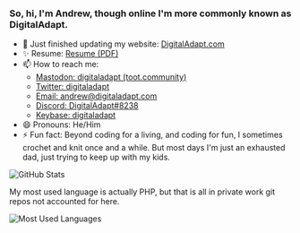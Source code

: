 ### So, hi, I'm Andrew, though online I'm more commonly known as DigitalAdapt.

- 🚀 Just finished updating my website: [DigitalAdapt.com](https://www.digitaladapt.com/)
- ✨ Resume: [Resume (PDF)](https://www.digitaladapt.com/documents/Andrew-B-Stowell-Resume.pdf)
- 📫 How to reach me:
  - <a rel="me" href="https://toot.community/@digitaladapt">Mastodon: digitaladapt (toot.community)</a>
  - [Twitter: digitaladapt](https://twitter.com/digitaladapt)
  - [Email: andrew@digitaladapt.com](mailto:andrew@digitaladapt.com)
  - [Discord: DigitalAdapt#8238](https://discord.com/users/570971366833127425)
  - [Keybase: digitaladapt](https://keybase.io/digitaladapt)
- 😄 Pronouns: He/Him
- ⚡ Fun fact: Beyond coding for a living, and coding for fun, I sometimes crochet and knit once and a while. But most days I'm just an exhausted dad, just trying to keep up with my kids.

![GitHub Stats](https://github-readme-stats.vercel.app/api?username=digitaladapt&title_color=8cff9b&text_color=eeeeee&bg_color=12173d&border_color=464b8c&show_icons=true&icon_color=464b8c)

My most used language is actually PHP, but that is all in private work git repos not accounted for here.

![Most Used Languages](https://github-readme-stats.vercel.app/api/top-langs/?username=digitaladapt&title_color=8cff9b&text_color=eeeeee&bg_color=12173d&border_color=464b8c)
